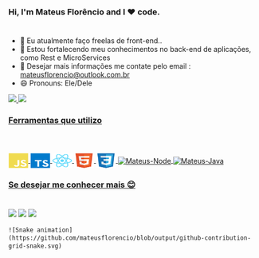 ### Hi, I'm Mateus Florêncio and I ❤️ code.
#


- 🔭 Eu atualmente faço freelas de front-end..
- 🌱 Estou fortalecendo meu conhecimentos no back-end de aplicações, como Rest e MicroServices
- 💬 Desejar mais informações me contate pelo email : mateusflorencio@outlook.com.br
- 😄 Pronouns: Ele/Dele

<div>
<a href="https://github.com/mateusflorencio">
<img height="180em" src="https://github-readme-stats.vercel.app/api/top-langs/?username=mateusflorencio&layout=compact&langs_count=7&theme=dracula"/>
<img height="180em" src="https://github-readme-stats.vercel.app/api?username=mateusflorencio&show_icons=true&theme=dracula&include_all_commits=true&count_private=true"/>
</div>
  
  
  ### Ferramentas que utilizo
  #
  
  <div style="display: inline_block"><br>
  <img align="center" alt="Mateus-Js" height="30" width="40" src="https://raw.githubusercontent.com/devicons/devicon/master/icons/javascript/javascript-plain.svg">
  <img align="center" alt="Mateus-Ts" height="30" width="40" src="https://raw.githubusercontent.com/devicons/devicon/master/icons/typescript/typescript-plain.svg">
  <img align="center" alt="Mateus-React" height="30" width="40" src="https://raw.githubusercontent.com/devicons/devicon/master/icons/react/react-original.svg">
  <img align="center" alt="Mateus-HTML" height="30" width="40" src="https://raw.githubusercontent.com/devicons/devicon/master/icons/html5/html5-original.svg">
  <img align="center" alt="Mateus-CSS" height="30" width="40" src="https://raw.githubusercontent.com/devicons/devicon/master/icons/css3/css3-original.svg">
  <img align="center" alt="Mateus-Node" height="30" width="40" src="https://cdn.jsdelivr.net/gh/devicons/devicon/icons/java/java-original.svg">
  <img align="center" alt="Mateus-Java" height="30" width="40" src="https://cdn.jsdelivr.net/gh/devicons/devicon/icons/nodejs/nodejs-plain-wordmark.svg">
</div>
  
  ### Se desejar me conhecer mais 😊
  #
  
  <div> 
  <a href="https://www.instagram.com/mateusflorencio_/" target="_blank"><img src="https://img.shields.io/badge/-Instagram-%23E4405F?style=for-the-badge&logo=instagram&logoColor=white" target="_blank"></a>
  <a href = "mailto:mateusflorencio@outlook.com.br"><img src="https://img.shields.io/badge/Microsoft_Outlook-0078D4?style=for-the-badge&logo=microsoft-outlook&logoColor=white" target="_blank"></a>
  <a href="https://www.linkedin.com/in/mateusflorencio/" target="_blank"><img src="https://img.shields.io/badge/-LinkedIn-%230077B5?style=for-the-badge&logo=linkedin&logoColor=white" target="_blank"></a> 
    
   
    
    ![Snake animation](https://github.com/mateusflorencio/blob/output/github-contribution-grid-snake.svg)
  
  
